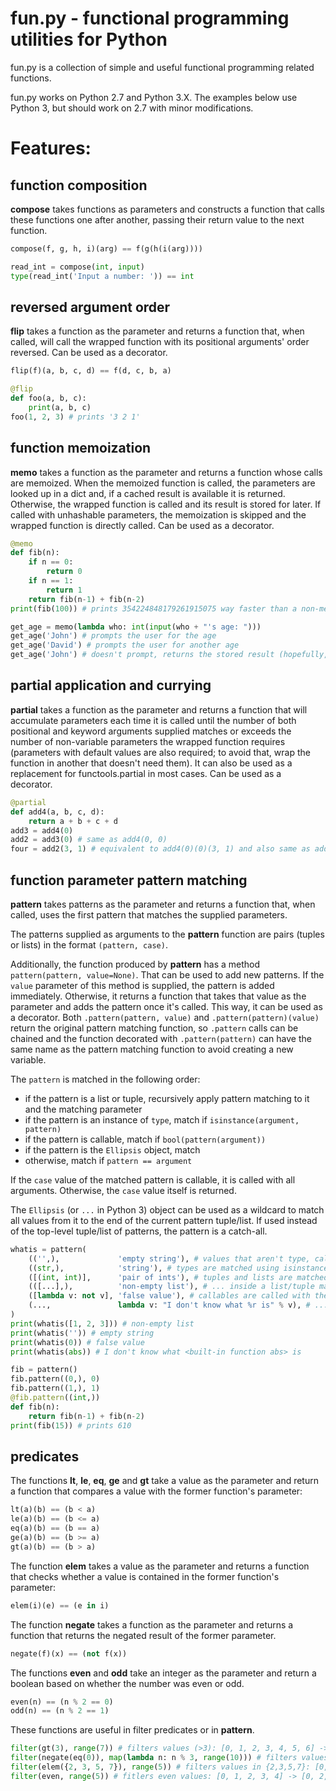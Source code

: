 fun.py - functional programming utilities for Python
====================================================

fun.py is a collection of simple and useful functional programming related functions.

fun.py works on Python 2.7 and Python 3.X. The examples below use Python 3, but should work on 2.7 with minor modifications.

Features:
=========

function composition
--------------------

**compose** takes functions as parameters and constructs a function that calls these functions one after another, passing their return value to the next function.

```python
compose(f, g, h, i)(arg) == f(g(h(i(arg))))

read_int = compose(int, input)
type(read_int('Input a number: ')) == int
```

reversed argument order
-----------------------

**flip** takes a function as the parameter and returns a function that, when called, will call the wrapped function with its positional arguments' order reversed.
Can be used as a decorator.

```python
flip(f)(a, b, c, d) == f(d, c, b, a)

@flip
def foo(a, b, c):
    print(a, b, c)
foo(1, 2, 3) # prints '3 2 1'
```

function memoization
--------------------

**memo** takes a function as the parameter and returns a function whose calls are memoized. When the memoized function is called, the parameters are looked up in a dict and, if a cached result is available it is returned. Otherwise, the wrapped function is called and its result is stored for later. If called with unhashable parameters, the memoization is skipped and the wrapped function is directly called.
Can be used as a decorator.

```python
@memo
def fib(n):
    if n == 0:
        return 0
    if n == 1:
        return 1
    return fib(n-1) + fib(n-2)
print(fib(100)) # prints 354224848179261915075 way faster than a non-memoized version would

get_age = memo(lambda who: int(input(who + "'s age: ")))
get_age('John') # prompts the user for the age
get_age('David') # prompts the user for another age
get_age('John') # doesn't prompt, returns the stored result (hopefully, it wasn't just John's birthday)
```

partial application and currying
--------------------------------

**partial** takes a function as the parameter and returns a function that will accumulate parameters each time it is called until the number of both positional and keyword arguments supplied matches or exceeds the number of non-variable parameters the wrapped function requires (parameters with default values are also required; to avoid that, wrap the function in another that doesn't need them). It can also be used as a replacement for functools.partial in most cases.
Can be used as a decorator.

```python
@partial
def add4(a, b, c, d):
    return a + b + c + d
add3 = add4(0)
add2 = add3(0) # same as add4(0, 0)
four = add2(3, 1) # equivalent to add4(0)(0)(3, 1) and also same as add4(0, 0, 3, 1)
```

function parameter pattern matching
-----------------------------------

**pattern** takes patterns as the parameter and returns a function that, when called, uses the first pattern that matches the supplied parameters.

The patterns supplied as arguments to the **pattern** function are pairs (tuples or lists) in the format `(pattern, case)`.

Additionally, the function produced by **pattern** has a method `pattern(pattern, value=None)`. That can be used to add new patterns. If the `value` parameter of this method is supplied, the pattern is added immediately. Otherwise, it returns a function that takes that value as the parameter and adds the pattern once it's called. This way, it can be used as a decorator. Both `.pattern(pattern, value)` and `.pattern(pattern)(value)` return the original pattern matching function, so `.pattern` calls can be chained and the function decorated with `.pattern(pattern)` can have the same name as the pattern matching function to avoid creating a new variable.

The `pattern` is matched in the following order:

- if the pattern is a list or tuple, recursively apply pattern matching to it and the matching parameter
- if the pattern is an instance of `type`, match if `isinstance(argument, pattern)`
- if the pattern is callable, match if `bool(pattern(argument))`
- if the pattern is the `Ellipsis` object, match
- otherwise, match if `pattern == argument`

If the `case` value of the matched pattern is callable, it is called with all arguments. Otherwise, the `case` value itself is returned.

The `Ellipsis` (or `...` in Python 3) object can be used as a wildcard to match all values from it to the end of the current pattern tuple/list. If used instead of the top-level tuple/list of patterns, the pattern is a catch-all.

```python
whatis = pattern(
    (('',),             'empty string'), # values that aren't type, callable, list, tuple and ... are matched using ==
    ((str,),            'string'), # types are matched using isinstance (and patterns are matched in order, so '' will match the previous pattern and not this)
    ([(int, int)],      'pair of ints'), # tuples and lists are matched recursively (also, lists can be used as patterns instead of tuples)
    (([...],),          'non-empty list'), # ... inside a list/tuple matches one or more elements
    ([lambda v: not v], 'false value'), # callables are called with the value and match if their return value evaluates as True
    (...,               lambda v: "I don't know what %r is" % v), # ... is a catch-all pattern
)
print(whatis([1, 2, 3])) # non-empty list
print(whatis('')) # empty string
print(whatis(0)) # false value
print(whatis(abs)) # I don't know what <built-in function abs> is

fib = pattern()
fib.pattern((0,), 0)
fib.pattern((1,), 1)
@fib.pattern((int,))
def fib(n):
    return fib(n-1) + fib(n-2)
print(fib(15)) # prints 610
```

predicates
----------

The functions **lt**, **le**, **eq**, **ge** and **gt** take a value as the parameter and return a function that compares a value with the former function's parameter:

```python
lt(a)(b) == (b < a)
le(a)(b) == (b <= a)
eq(a)(b) == (b == a)
ge(a)(b) == (b >= a)
gt(a)(b) == (b > a)
```

The function **elem** takes a value as the parameter and returns a function that checks whether a value is contained in the former function's parameter:

```python
elem(i)(e) == (e in i)
```

The function **negate** takes a function as the parameter and returns a function that returns the negated result of the former parameter.

```python
negate(f)(x) == (not f(x))
```

The functions **even** and **odd** take an integer as the parameter and return a boolean based on whether the number was even or odd.

```python
even(n) == (n % 2 == 0)
odd(n) == (n % 2 == 1)
```

These functions are useful in filter predicates or in **pattern**.

```python
filter(gt(3), range(7)) # filters values (>3): [0, 1, 2, 3, 4, 5, 6] -> [4, 5, 6]
filter(negate(eq(0)), map(lambda n: n % 3, range(10))) # filters values (!=0): [0, 1, 2, 0, 1, 2, 0, 1, 2, 0] -> [1, 2, 1, 2, 1, 2]
filter(elem({2, 3, 5, 7}), range(5)) # filters values in {2,3,5,7}: [0, 1, 2, 3, 4] -> [2, 3]
filter(even, range(5)) # fitlers even values: [0, 1, 2, 3, 4] -> [0, 2, 4]
```
